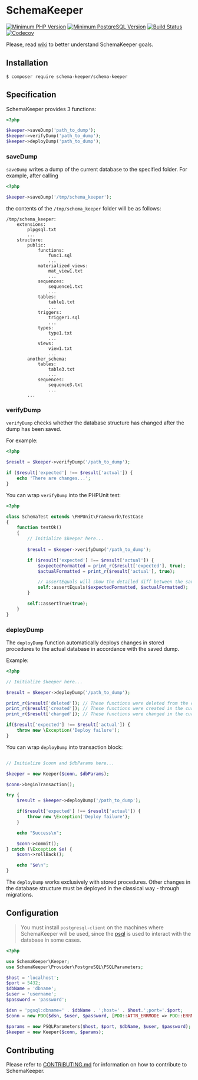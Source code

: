 # SchemaKeeper

[![Minimum PHP Version](https://img.shields.io/badge/PHP-%3E%3D%205.6-8892BF.svg?style=flat-square)](https://php.net/)
[![Minimum PostgreSQL Version](https://img.shields.io/badge/PostgreSQL-%3E%3D%209.4-8892BF.svg?style=flat-square)](https://www.postgresql.org/)
[![Build Status](https://travis-ci.com/dmytro-demchyna/schema-keeper.svg?branch=master)](https://travis-ci.com/dmytro-demchyna/schema-keeper)
[![Codecov](https://codecov.io/gh/dmytro-demchyna/schema-keeper/branch/master/graphs/badge.svg)](https://codecov.io/gh/dmytro-demchyna/schema-keeper)

Please, read [wiki](https://github.com/dmytro-demchyna/schema-keeper/wiki/Database-continuous-integration-using-SchemaKeeper) to better understand SchemaKeeper goals.

## Installation

```
$ composer require schema-keeper/schema-keeper
```

## Specification
SchemaKeeper  provides 3 functions:

```php
<?php

$keeper->saveDump('path_to_dump');
$keeper->verifyDump('path_to_dump');
$keeper->deployDump('path_to_dump');
```

### saveDump
`saveDump` writes a dump of the current database to the specified folder. For example, after calling 

```php
<?php

$keeper->saveDump('/tmp/schema_keeper');
```
 
the contents of the `/tmp/schema_keeper` folder will be as follows:

```
/tmp/schema_keeper:
    extensions:
        plpgsql.txt
        ...
    structure:
        public:
            functions:
                func1.sql
                ...
            materialized_views:
                mat_view1.txt
                ...
            sequences:
                sequence1.txt
                ...
            tables:
                table1.txt
                ...
            triggers:
                trigger1.sql
                ...
            types:
                type1.txt
                ...
            views:
                view1.txt
                ...
        another_schema:
            tables:
                table3.txt
                ...
            sequences:
                sequence3.txt
                ...
        ...
```

### verifyDump
`verifyDump` checks whether the database structure has changed after the dump has been saved. 

For example:
```php
<?php

$result = $keeper->verifyDump('/path_to_dump');

if ($result['expected'] !== $result['actual']) {
    echo 'There are changes...';
}
```

You can wrap `verifyDump` into the PHPUnit test:

```php
<?php

class SchemaTest extends \PHPUnit\Framework\TestCase
{
    function testOk()
    {
        // Initialize $keeper here...
        
        $result = $keeper->verifyDump('/path_to_dump');

        if ($result['expected'] !== $result['actual']) {
            $expectedFormatted = print_r($result['expected'], true);
            $actualFormatted = print_r($result['actual'], true);

            // assertEquals will show the detailed diff between the saved dump and actual database
            self::assertEquals($expectedFormatted, $actualFormatted);
        }

        self::assertTrue(true);
    }
}

```

### deployDump

The `deployDump` function automatically deploys changes in stored procedures to the actual database in accordance with the saved dump. 

Example:

```php
<?php

// Initialize $keeper here...

$result = $keeper->deployDump('/path_to_dump');

print_r($result['deleted']); // These functions were deleted from the current database
print_r($result['created']); // These functions were created in the current database
print_r($result['changed']); // These functions were changed in the current database

if($result['expected'] !== $result['actual']) {
    throw new \Exception('Deploy failure');
}
```

You can wrap `deployDump` into transaction block:

```php

// Initialize $conn and $dbParams here...

$keeper = new Keeper($conn, $dbParams);

$conn->beginTransaction();

try {
    $result = $keeper->deployDump('/path_to_dump');

    if($result['expected'] !== $result['actual']) {
        throw new \Exception('Deploy failure');
    }

    echo "Success\n";

    $conn->commit();
} catch (\Exception $e) {
    $conn->rollBack();

    echo "$e\n";
}
```

The `deployDump` works exclusively with stored procedures. Other changes in the database structure must be deployed in the classical way - through migrations.

## Configuration
> You must install `postgresql-client` on the machines where SchemaKeeper will be used, since the [psql](https://www.postgresql.org/docs/current/app-psql.html) is used to interact with the database in some cases.

```php
<?php

use SchemaKeeper\Keeper;
use SchemaKeeper\Provider\PostgreSQL\PSQLParameters;

$host = 'localhost';
$port = 5432;
$dbName = 'dbname';
$user = 'username';
$password = 'password';

$dsn = 'pgsql:dbname=' . $dbName . ';host=' . $host.';port='.$port;
$conn = new PDO($dsn, $user, $password, [PDO::ATTR_ERRMODE => PDO::ERRMODE_EXCEPTION]);

$params = new PSQLParameters($host, $port, $dbName, $user, $password);
$keeper = new Keeper($conn, $params);
```

## Contributing
Please refer to [CONTRIBUTING.md](https://github.com/dmytro-demchyna/schema-keeper/blob/master/.github/CONTRIBUTING.md) for information on how to contribute to SchemaKeeper.